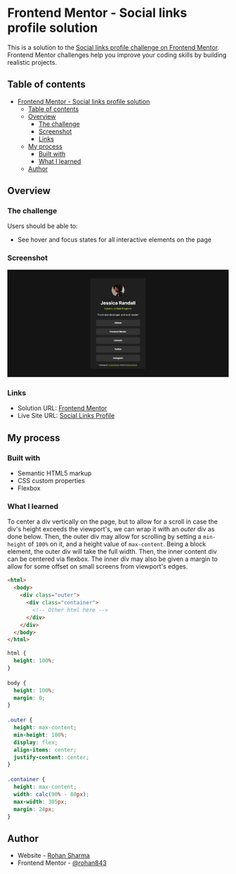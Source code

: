 # Frontend Mentor - Social links profile solution

This is a solution to the [Social links profile challenge on Frontend Mentor](https://www.frontendmentor.io/challenges/social-links-profile-UG32l9m6dQ). Frontend Mentor challenges help you improve your coding skills by building realistic projects.

## Table of contents

- [Frontend Mentor - Social links profile solution](#frontend-mentor---social-links-profile-solution)
  - [Table of contents](#table-of-contents)
  - [Overview](#overview)
    - [The challenge](#the-challenge)
    - [Screenshot](#screenshot)
    - [Links](#links)
  - [My process](#my-process)
    - [Built with](#built-with)
    - [What I learned](#what-i-learned)
  - [Author](#author)

## Overview

### The challenge

Users should be able to:

- See hover and focus states for all interactive elements on the page

### Screenshot

![Social links profile](./screenshot.jpg)

### Links

- Solution URL: [Frontend Mentor](https://your-solution-url.com)
- Live Site URL: [Social Links Profile](https://rohan843-social-links-profile.netlify.app/)

## My process

### Built with

- Semantic HTML5 markup
- CSS custom properties
- Flexbox

### What I learned

To center a div vertically on the page, but to allow for a scroll in case the div's height exceeds the viewport's, we can wrap it with an _outer_ div as done below. Then, the outer div may allow for scrolling by setting a `min-height` of `100%` on it, and a height value of `max-content`. Being a block element, the outer div will take the full width. Then, the inner content div can be centered via flexbox. The inner div may also be given a margin to allow for some offset on small screens from viewport's edges.

```html
<html>
  <body>
    <div class="outer">
      <div class="container">
        <!-- Other html here -->
      </div>
    </div>
  </body>
</html>
```

```css
html {
  height: 100%;
}

body {
  height: 100%;
  margin: 0;
}

.outer {
  height: max-content;
  min-height: 100%;
  display: flex;
  align-items: center;
  justify-content: center;
}

.container {
  height: max-content;
  width: calc(90% - 80px);
  max-width: 305px;
  margin: 24px;
}
```

## Author

- Website - [Rohan Sharma](https://rohan843.netlify.app/)
- Frontend Mentor - [@rohan843](https://www.frontendmentor.io/profile/rohan843)

